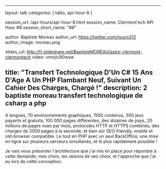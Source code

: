 ---
layout: talk
categories: [ talks, api-hour-8 ]

session_url: /api-hours/api-hour-8.html
session_name: Clermont'ech API Hour &#35;8
session_short_name: "&#35;8"

author: Baptiste Moreau
author_url: https://twitter.com/nours312
author_image: moreau.png

slides_url: http://fr.slideshare.net/BaptisteMOREAU/astro-clermont-clermontech
video: vmnjIc90wsw

title: "Transfert Technologique D'Un C# 15 Ans D'Age A Un PHP Flambant Neuf, Suivant Un Cahier Des Charges, Chargé !"
description: 2 baptiste moreau transfert technologique de csharp a php
------

4 langues, 70 environnements graphiques, 1500 contenus, 300 jeux payants et
gratuits, 100 000 pages différentes, des dizaines de pays, 20 millions de pages
vues par mois, protocoles HTTP et HTTPS combinés, des charges de 2000 pages à la
seconde, et bien sûr SEO friendly, mobile et old-browser compatible.
Le tout en PHP avec un seul BackOffice, une mise en ligne sur plusieurs serveurs
simultanés, et le plus rapidement possible !

Je vais vous présenter l'architecture que j'ai mis en place pour répondre à
cette demande, mes choix, les raisons de ses choix, et l'approche que j'ai eu
lors de cette conception.

